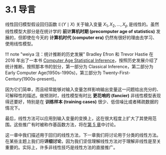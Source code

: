# 3.1 导言

线性回归模型假设回归函数 $\mathbb{E}(Y\mid X)$ 关于输入变量 $X_1,X_2,\ldots,X_p$ 是线性的。虽然线性模型大部分是在统计学的 **前计算机时期 (precomputer age of statistics)** 发展的，但即使在今天的 **计算机时代 (computer era)** 仍然有很好的理由去学习、使用线性模型。

!!! note "weiya 注：统计推断的历史发展"
    Bradley Efron 和 Trevor Hastie 在 2016 年出了一本书 [Computer Age Statistical Inference](../references/casi.pdf)，按照历史发展介绍了统计推断。按照那本书的划分，第一部分为 Classical Inference，第二部分为 Early Computer Age(1950s-1990s)，第三部分为 Twenty-First-Century(1900s-present)。

因为它们简单，而且经常能够对输入变量怎样影响输出变量这一问题给出充分的、可解释性的描述。做预测时，线性模型有时比 **更花哨的 (fancier)** 非线性模型表现得还要好，特别是在 **训练样本 (training cases)** 很少、低信噪比或者稀疏数据的情况下。

最后，线性方法可以应用到输入变量的变换上，这在很大程度上扩大了其使用范围。这些推广有时被称作基函数方法，将在[第 5 章](../05-Basis-Expansions-and-Regularization/5.1-Introduction/index.html)中讨论。

这一章中我们描述用于回归的线性方法，下一章我们将讨论用于分类的线性方法。在某些主题上我们将**详细讨论**，因为我们坚信理解线性方法对于理解非线性是至关重要的。实际上，许多非线性技巧是线性方法的直接推广。
